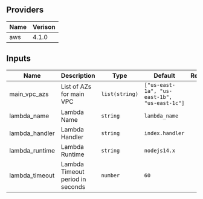 ## Providers

| Name | Verison |
|------|---------|
| aws  |  4.1.0  |


## Inputs

| Name | Description | Type | Default | Required |
|------|-------------|------|---------|:--------:|
| main_vpc_azs | List of AZs for main VPC | `list(string)` | `["us-east-1a", "us-east-1b", "us-east-1c"]` | no |
| lambda_name | Lambda Name | `string` | `lambda_name` | yes |
| lambda_handler | Lambda Handler | `string` | `index.handler` | no |
| lambda_runtime | Lambda Runtime | `string` | `nodejs14.x` | no |
| lambda_timeout | Lambda Timeout period in seconds | `number` | `60` | no |